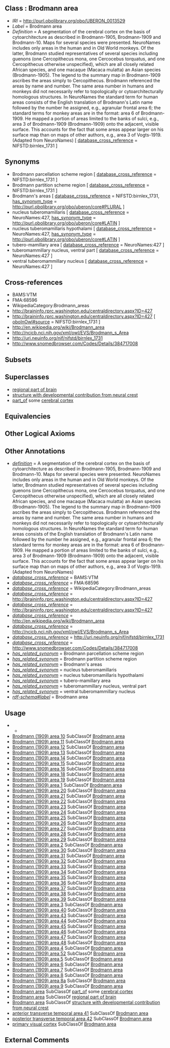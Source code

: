 
## Class : Brodmann area

 * *IRI* = http://purl.obolibrary.org/obo/UBERON_0013529
 * *Label* = Brodmann area
 * *Definition* = A segmentation of the cerebral cortex on the basis of cytoarchitecture as described in Brodmann-1905, Brodmann-1909 and Brodmann-10. Maps for several species were presented. NeuroNames includes only areas in the human and in Old World monkeys. Of the latter, Brodmann studied representatives of several species including guenons (one Cercopithecus mona, one Cercocebus torquatus, and one Cercopithecus otherwise unspecified), which are all closely related African species, and one macaque (Macaca mulatta) an Asian species (Brodmann-1905). The legend to the summary map in Brodmann-1909 ascribes the areas simply to Cercopithecus. Brodmann referenced the areas by name and number. The same area number in humans and monkeys did not necessarily refer to topologically or cytoarchitecturally homologous structures. In NeuroNames the standard term for human areas consists of the English translation of Brodmann's Latin name followed by the number he assigned, e.g., agranular frontal area 6; the standard terms for monkey areas are in the format: area 6 of Brodmann-1909. He mapped a portion of areas limited to the banks of sulci, e.g., area 3 of Brodmann-1909 (Brodmann-1909) onto the adjacent, visible surface. This accounts for the fact that some areas appear larger on his surface map than on maps of other authors, e.g., area 3 of Vogts-1919. (Adapted from NeuroNames) [ [database_cross_reference](../../ef/oboInOwl#hasDbXref.md) = NIFSTD:birnlex_1731 ]

## Synonyms

 * Brodmann parcellation scheme region [ [database_cross_reference](../../ef/oboInOwl#hasDbXref.md) = NIFSTD:birnlex_1731 ]
 * Brodmann partition scheme region [ [database_cross_reference](../../ef/oboInOwl#hasDbXref.md) = NIFSTD:birnlex_1731 ]
 * Brodmann's areas [ [database_cross_reference](../../ef/oboInOwl#hasDbXref.md) = NIFSTD:birnlex_1731, [has_synonym_type](../../pe/oboInOwl#hasSynonymType.md) = http://purl.obolibrary.org/obo/uberon/core#PLURAL ]
 * nucleus tuberomamillaris [ [database_cross_reference](../../ef/oboInOwl#hasDbXref.md) = NeuroNames:427, [has_synonym_type](../../pe/oboInOwl#hasSynonymType.md) = http://purl.obolibrary.org/obo/uberon/core#LATIN ]
 * nucleus tuberomamillaris hypothalami [ [database_cross_reference](../../ef/oboInOwl#hasDbXref.md) = NeuroNames:427, [has_synonym_type](../../pe/oboInOwl#hasSynonymType.md) = http://purl.obolibrary.org/obo/uberon/core#LATIN ]
 * tubero-mamillary area [ [database_cross_reference](../../ef/oboInOwl#hasDbXref.md) = NeuroNames:427 ]
 * tuberomammillary nucleus, ventral part [ [database_cross_reference](../../ef/oboInOwl#hasDbXref.md) = NeuroNames:427 ]
 * ventral tuberomammillary nucleus [ [database_cross_reference](../../ef/oboInOwl#hasDbXref.md) = NeuroNames:427 ]

## Cross-references

 * BAMS:VTM
 * FMA:68596
 * WikipediaCategory:Brodmann_areas
 * http://braininfo.rprc.washington.edu/centraldirectory.aspx?ID=427
 * http://braininfo.rprc.washington.edu/centraldirectory.aspx?ID=427 [ [oboInOwl#source](../../ce/oboInOwl#source.md) = NIFSTD:birnlex_1731 ]
 * http://en.wikipedia.org/wiki/Brodmann_area
 * http://ncicb.nci.nih.gov/xml/owl/EVS/Brodmann_s_Area
 * http://uri.neuinfo.org/nif/nifstd/birnlex_1731
 * http://www.snomedbrowser.com/Codes/Details/384717008

## Subsets


## Superclasses

 * [regional part of brain](../../UBERON/16/UBERON_0002616.md)
 * [structure with developmental contribution from neural crest](../../UBERON/14/UBERON_0010314.md)
 * [part_of](../../BFO/50/BFO_0000050.md) some [cerebral cortex](../../UBERON/56/UBERON_0000956.md)

## Equivalencies


## Other Logical Axioms


## Other Annotations

 * *[definition](../../IAO/15/IAO_0000115.md)* = A segmentation of the cerebral cortex on the basis of cytoarchitecture as described in Brodmann-1905, Brodmann-1909 and Brodmann-10. Maps for several species were presented. NeuroNames includes only areas in the human and in Old World monkeys. Of the latter, Brodmann studied representatives of several species including guenons (one Cercopithecus mona, one Cercocebus torquatus, and one Cercopithecus otherwise unspecified), which are all closely related African species, and one macaque (Macaca mulatta) an Asian species (Brodmann-1905). The legend to the summary map in Brodmann-1909 ascribes the areas simply to Cercopithecus. Brodmann referenced the areas by name and number. The same area number in humans and monkeys did not necessarily refer to topologically or cytoarchitecturally homologous structures. In NeuroNames the standard term for human areas consists of the English translation of Brodmann's Latin name followed by the number he assigned, e.g., agranular frontal area 6; the standard terms for monkey areas are in the format: area 6 of Brodmann-1909. He mapped a portion of areas limited to the banks of sulci, e.g., area 3 of Brodmann-1909 (Brodmann-1909) onto the adjacent, visible surface. This accounts for the fact that some areas appear larger on his surface map than on maps of other authors, e.g., area 3 of Vogts-1919. (Adapted from NeuroNames)
 * *[database_cross_reference](../../ef/oboInOwl#hasDbXref.md)* = BAMS:VTM
 * *[database_cross_reference](../../ef/oboInOwl#hasDbXref.md)* = FMA:68596
 * *[database_cross_reference](../../ef/oboInOwl#hasDbXref.md)* = WikipediaCategory:Brodmann_areas
 * *[database_cross_reference](../../ef/oboInOwl#hasDbXref.md)* = http://braininfo.rprc.washington.edu/centraldirectory.aspx?ID=427
 * *[database_cross_reference](../../ef/oboInOwl#hasDbXref.md)* = http://braininfo.rprc.washington.edu/centraldirectory.aspx?ID=427
 * *[database_cross_reference](../../ef/oboInOwl#hasDbXref.md)* = http://en.wikipedia.org/wiki/Brodmann_area
 * *[database_cross_reference](../../ef/oboInOwl#hasDbXref.md)* = http://ncicb.nci.nih.gov/xml/owl/EVS/Brodmann_s_Area
 * *[database_cross_reference](../../ef/oboInOwl#hasDbXref.md)* = http://uri.neuinfo.org/nif/nifstd/birnlex_1731
 * *[database_cross_reference](../../ef/oboInOwl#hasDbXref.md)* = http://www.snomedbrowser.com/Codes/Details/384717008
 * *[has_related_synonym](../../ym/oboInOwl#hasRelatedSynonym.md)* = Brodmann parcellation scheme region
 * *[has_related_synonym](../../ym/oboInOwl#hasRelatedSynonym.md)* = Brodmann partition scheme region
 * *[has_related_synonym](../../ym/oboInOwl#hasRelatedSynonym.md)* = Brodmann's areas
 * *[has_related_synonym](../../ym/oboInOwl#hasRelatedSynonym.md)* = nucleus tuberomamillaris
 * *[has_related_synonym](../../ym/oboInOwl#hasRelatedSynonym.md)* = nucleus tuberomamillaris hypothalami
 * *[has_related_synonym](../../ym/oboInOwl#hasRelatedSynonym.md)* = tubero-mamillary area
 * *[has_related_synonym](../../ym/oboInOwl#hasRelatedSynonym.md)* = tuberomammillary nucleus, ventral part
 * *[has_related_synonym](../../ym/oboInOwl#hasRelatedSynonym.md)* = ventral tuberomammillary nucleus
 * *[rdf-schema#label](../../el/rdf-schema#label.md)* = Brodmann area

## Usage

 * -
 * [Brodmann (1909) area 10](../../UBERON/41/UBERON_0013541.md) SubClassOf [Brodmann area](../../UBERON/29/UBERON_0013529.md)
 * [Brodmann (1909) area 11](../../UBERON/28/UBERON_0013528.md) SubClassOf [Brodmann area](../../UBERON/29/UBERON_0013529.md)
 * [Brodmann (1909) area 12](../../UBERON/43/UBERON_0013543.md) SubClassOf [Brodmann area](../../UBERON/29/UBERON_0013529.md)
 * [Brodmann (1909) area 13](../../UBERON/44/UBERON_0013544.md) SubClassOf [Brodmann area](../../UBERON/29/UBERON_0013529.md)
 * [Brodmann (1909) area 14](../../UBERON/45/UBERON_0013545.md) SubClassOf [Brodmann area](../../UBERON/29/UBERON_0013529.md)
 * [Brodmann (1909) area 15](../../UBERON/46/UBERON_0013546.md) SubClassOf [Brodmann area](../../UBERON/29/UBERON_0013529.md)
 * [Brodmann (1909) area 16](../../UBERON/47/UBERON_0013547.md) SubClassOf [Brodmann area](../../UBERON/29/UBERON_0013529.md)
 * [Brodmann (1909) area 18](../../UBERON/73/UBERON_0006473.md) SubClassOf [Brodmann area](../../UBERON/29/UBERON_0013529.md)
 * [Brodmann (1909) area 19](../../UBERON/50/UBERON_0013550.md) SubClassOf [Brodmann area](../../UBERON/29/UBERON_0013529.md)
 * [Brodmann (1909) area 1](../../UBERON/99/UBERON_0006099.md) SubClassOf [Brodmann area](../../UBERON/29/UBERON_0013529.md)
 * [Brodmann (1909) area 20](../../UBERON/51/UBERON_0013551.md) SubClassOf [Brodmann area](../../UBERON/29/UBERON_0013529.md)
 * [Brodmann (1909) area 21](../../UBERON/52/UBERON_0013552.md) SubClassOf [Brodmann area](../../UBERON/29/UBERON_0013529.md)
 * [Brodmann (1909) area 22](../../UBERON/53/UBERON_0013553.md) SubClassOf [Brodmann area](../../UBERON/29/UBERON_0013529.md)
 * [Brodmann (1909) area 23](../../UBERON/54/UBERON_0013554.md) SubClassOf [Brodmann area](../../UBERON/29/UBERON_0013529.md)
 * [Brodmann (1909) area 24](../../UBERON/01/UBERON_0006101.md) SubClassOf [Brodmann area](../../UBERON/29/UBERON_0013529.md)
 * [Brodmann (1909) area 25](../../UBERON/56/UBERON_0013556.md) SubClassOf [Brodmann area](../../UBERON/29/UBERON_0013529.md)
 * [Brodmann (1909) area 26](../../UBERON/18/UBERON_0004718.md) SubClassOf [Brodmann area](../../UBERON/29/UBERON_0013529.md)
 * [Brodmann (1909) area 27](../../UBERON/58/UBERON_0013558.md) SubClassOf [Brodmann area](../../UBERON/29/UBERON_0013529.md)
 * [Brodmann (1909) area 28](../../UBERON/59/UBERON_0013559.md) SubClassOf [Brodmann area](../../UBERON/29/UBERON_0013529.md)
 * [Brodmann (1909) area 29](../../UBERON/17/UBERON_0004717.md) SubClassOf [Brodmann area](../../UBERON/29/UBERON_0013529.md)
 * [Brodmann (1909) area 2](../../UBERON/33/UBERON_0013533.md) SubClassOf [Brodmann area](../../UBERON/29/UBERON_0013529.md)
 * [Brodmann (1909) area 30](../../UBERON/74/UBERON_0006474.md) SubClassOf [Brodmann area](../../UBERON/29/UBERON_0013529.md)
 * [Brodmann (1909) area 31](../../UBERON/75/UBERON_0006475.md) SubClassOf [Brodmann area](../../UBERON/29/UBERON_0013529.md)
 * [Brodmann (1909) area 32](../../UBERON/60/UBERON_0013560.md) SubClassOf [Brodmann area](../../UBERON/29/UBERON_0013529.md)
 * [Brodmann (1909) area 33](../../UBERON/76/UBERON_0006476.md) SubClassOf [Brodmann area](../../UBERON/29/UBERON_0013529.md)
 * [Brodmann (1909) area 34](../../UBERON/77/UBERON_0006477.md) SubClassOf [Brodmann area](../../UBERON/29/UBERON_0013529.md)
 * [Brodmann (1909) area 35](../../UBERON/02/UBERON_0006102.md) SubClassOf [Brodmann area](../../UBERON/29/UBERON_0013529.md)
 * [Brodmann (1909) area 36](../../UBERON/04/UBERON_0006104.md) SubClassOf [Brodmann area](../../UBERON/29/UBERON_0013529.md)
 * [Brodmann (1909) area 37](../../UBERON/78/UBERON_0006478.md) SubClassOf [Brodmann area](../../UBERON/29/UBERON_0013529.md)
 * [Brodmann (1909) area 38](../../UBERON/79/UBERON_0006479.md) SubClassOf [Brodmann area](../../UBERON/29/UBERON_0013529.md)
 * [Brodmann (1909) area 39](../../UBERON/80/UBERON_0006480.md) SubClassOf [Brodmann area](../../UBERON/29/UBERON_0013529.md)
 * [Brodmann (1909) area 3](../../UBERON/00/UBERON_0006100.md) SubClassOf [Brodmann area](../../UBERON/29/UBERON_0013529.md)
 * [Brodmann (1909) area 40](../../UBERON/73/UBERON_0013573.md) SubClassOf [Brodmann area](../../UBERON/29/UBERON_0013529.md)
 * [Brodmann (1909) area 43](../../UBERON/61/UBERON_0013561.md) SubClassOf [Brodmann area](../../UBERON/29/UBERON_0013529.md)
 * [Brodmann (1909) area 44](../../UBERON/81/UBERON_0006481.md) SubClassOf [Brodmann area](../../UBERON/29/UBERON_0013529.md)
 * [Brodmann (1909) area 45](../../UBERON/82/UBERON_0006482.md) SubClassOf [Brodmann area](../../UBERON/29/UBERON_0013529.md)
 * [Brodmann (1909) area 46](../../UBERON/83/UBERON_0006483.md) SubClassOf [Brodmann area](../../UBERON/29/UBERON_0013529.md)
 * [Brodmann (1909) area 47](../../UBERON/84/UBERON_0006484.md) SubClassOf [Brodmann area](../../UBERON/29/UBERON_0013529.md)
 * [Brodmann (1909) area 48](../../UBERON/85/UBERON_0006485.md) SubClassOf [Brodmann area](../../UBERON/29/UBERON_0013529.md)
 * [Brodmann (1909) area 4](../../UBERON/35/UBERON_0013535.md) SubClassOf [Brodmann area](../../UBERON/29/UBERON_0013529.md)
 * [Brodmann (1909) area 52](../../UBERON/86/UBERON_0006486.md) SubClassOf [Brodmann area](../../UBERON/29/UBERON_0013529.md)
 * [Brodmann (1909) area 5](../../UBERON/71/UBERON_0006471.md) SubClassOf [Brodmann area](../../UBERON/29/UBERON_0013529.md)
 * [Brodmann (1909) area 6](../../UBERON/72/UBERON_0006472.md) SubClassOf [Brodmann area](../../UBERON/29/UBERON_0013529.md)
 * [Brodmann (1909) area 7](../../UBERON/38/UBERON_0013538.md) SubClassOf [Brodmann area](../../UBERON/29/UBERON_0013529.md)
 * [Brodmann (1909) area 8](../../UBERON/39/UBERON_0013539.md) SubClassOf [Brodmann area](../../UBERON/29/UBERON_0013529.md)
 * [Brodmann (1909) area 8a](../../UBERON/62/UBERON_0013562.md) SubClassOf [Brodmann area](../../UBERON/29/UBERON_0013529.md)
 * [Brodmann (1909) area 9](../../UBERON/40/UBERON_0013540.md) SubClassOf [Brodmann area](../../UBERON/29/UBERON_0013529.md)
 * [Brodmann area](../../UBERON/29/UBERON_0013529.md) SubClassOf [part_of](../../BFO/50/BFO_0000050.md) some [cerebral cortex](../../UBERON/56/UBERON_0000956.md)
 * [Brodmann area](../../UBERON/29/UBERON_0013529.md) SubClassOf [regional part of brain](../../UBERON/16/UBERON_0002616.md)
 * [Brodmann area](../../UBERON/29/UBERON_0013529.md) SubClassOf [structure with developmental contribution from neural crest](../../UBERON/14/UBERON_0010314.md)
 * [anterior transverse temporal area 41](../../UBERON/95/UBERON_0006095.md) SubClassOf [Brodmann area](../../UBERON/29/UBERON_0013529.md)
 * [posterior transverse temporal area 42](../../UBERON/96/UBERON_0006096.md) SubClassOf [Brodmann area](../../UBERON/29/UBERON_0013529.md)
 * [primary visual cortex](../../UBERON/36/UBERON_0002436.md) SubClassOf [Brodmann area](../../UBERON/29/UBERON_0013529.md)

## External Comments

